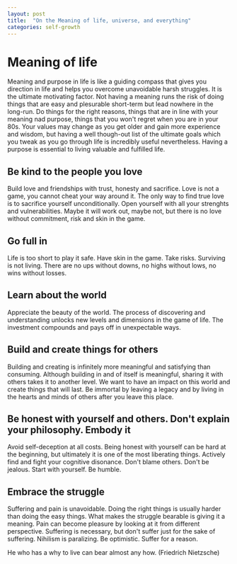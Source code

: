 ```yaml
---
layout: post
title:  "On the Meaning of life, universe, and everything"
categories: self-growth
---
```

# Meaning of life
Meaning and purpose in life is like a guiding compass that gives you direction in life and helps you overcome unavoidable harsh struggles. It is the ultimate motivating factor. Not having a meaning runs the risk of doing things that are easy and plesurable short-term but lead nowhere in the long-run. Do things for the right reasons, things that are in line with your meaning nad purpose, things that you won't regret when you are in your 80s. Your values may change as you get older and gain more experience and wisdom, but having a well though-out list of the ultimate goals which you tweak as you go through life is incredibly useful nevertheless. Having a purpose is essential to living valuable and fulfilled life.

## Be kind to the people you love
Build love and friendships with trust, honesty and sacrifice. Love is not a game, you cannot cheat your way around it. The only way to find true love is to sacrifice yourself unconditionally. Open yourself with all your strenghts and vulnerabilities. Maybe it will work out, maybe not, but there is no love without commitment, risk and skin in the game.

## Go full in
Life is too short to play it safe. Have skin in the game. Take risks. Surviving is not living. There are no ups without downs, no highs without lows, no wins without losses.

## Learn about the world
Appreciate the beauty of the world. The process of discovering and understanding unlocks new levels and dimensions in the game of life. The investment compounds and pays off in unexpectable ways. 
## Build and create things for others
Building and creating is infinitely more meaningful and satisfying than consuming. Although building in and of itself is meaningful, sharing it with others takes it to another level. We want to have an impact on this world and create things that will last. Be immortal by leaving a legacy and by living in the hearts and minds of others after you leave this place.

## Be honest with yourself and others. Don't explain your philosophy. Embody it
Avoid self-deception at all costs. Being honest with yourself can be hard at the beginning, but ultimately it is one of the most liberating things. Actively find and fight your cognitive disonance. Don't blame others. Don't be jealous. Start with yourself. Be humble.

## Embrace the struggle
Suffering and pain is unavoidable. Doing the right things is usually harder than doing the easy things. What makes the struggle bearable is giving it a meaning. Pain can become pleasure by looking at it from different perspective. Suffering is necessary, but don't suffer just for the sake of suffering. Nihilism is paralizing. Be optimistic. Suffer for a reason.

He who has a why to live can bear almost any how. (Friedrich Nietzsche)
